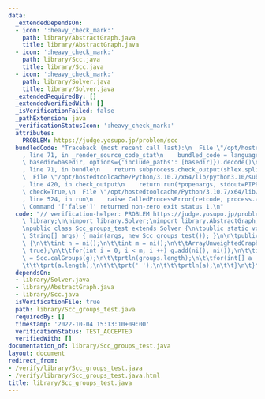 ```yaml
---
data:
  _extendedDependsOn:
  - icon: ':heavy_check_mark:'
    path: library/AbstractGraph.java
    title: library/AbstractGraph.java
  - icon: ':heavy_check_mark:'
    path: library/Scc.java
    title: library/Scc.java
  - icon: ':heavy_check_mark:'
    path: library/Solver.java
    title: library/Solver.java
  _extendedRequiredBy: []
  _extendedVerifiedWith: []
  _isVerificationFailed: false
  _pathExtension: java
  _verificationStatusIcon: ':heavy_check_mark:'
  attributes:
    PROBLEM: https://judge.yosupo.jp/problem/scc
  bundledCode: "Traceback (most recent call last):\n  File \"/opt/hostedtoolcache/Python/3.10.7/x64/lib/python3.10/site-packages/onlinejudge_verify/documentation/build.py\"\
    , line 71, in _render_source_code_stat\n    bundled_code = language.bundle(stat.path,\
    \ basedir=basedir, options={'include_paths': [basedir]}).decode()\n  File \"/opt/hostedtoolcache/Python/3.10.7/x64/lib/python3.10/site-packages/onlinejudge_verify/languages/user_defined.py\"\
    , line 71, in bundle\n    return subprocess.check_output(shlex.split(command))\n\
    \  File \"/opt/hostedtoolcache/Python/3.10.7/x64/lib/python3.10/subprocess.py\"\
    , line 420, in check_output\n    return run(*popenargs, stdout=PIPE, timeout=timeout,\
    \ check=True,\n  File \"/opt/hostedtoolcache/Python/3.10.7/x64/lib/python3.10/subprocess.py\"\
    , line 524, in run\n    raise CalledProcessError(retcode, process.args,\nsubprocess.CalledProcessError:\
    \ Command '['false']' returned non-zero exit status 1.\n"
  code: "// verification-helper: PROBLEM https://judge.yosupo.jp/problem/scc\n\npackage\
    \ library;\n\nimport library.Solver;\nimport library.AbstractGraph;\nimport library.Scc;\n\
    \npublic class Scc_groups_test extends Solver {\n\tpublic static void main(final\
    \ String[] args) { main(args, new Scc_groups_test()); }\n\n\tpublic void solve()\
    \ {\n\t\tint n = ni();\n\t\tint m = ni();\n\t\tArrayUnweightedGraph g = new ArrayUnweightedGraph(n,\
    \ true);\n\t\tfor(int i = 0; i < m; i ++) g.add(ni(), ni());\n\t\tint groups[][]\
    \ = Scc.calGroups(g);\n\t\tprtln(groups.length);\n\t\tfor(int[] a : groups) {\n\
    \t\t\tprt(a.length);\n\t\t\tprt(' ');\n\t\t\tprtln(a);\n\t\t}\n\t}\n}"
  dependsOn:
  - library/Solver.java
  - library/AbstractGraph.java
  - library/Scc.java
  isVerificationFile: true
  path: library/Scc_groups_test.java
  requiredBy: []
  timestamp: '2022-10-04 15:13:10+09:00'
  verificationStatus: TEST_ACCEPTED
  verifiedWith: []
documentation_of: library/Scc_groups_test.java
layout: document
redirect_from:
- /verify/library/Scc_groups_test.java
- /verify/library/Scc_groups_test.java.html
title: library/Scc_groups_test.java
---
```


